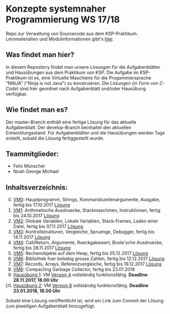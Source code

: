 # **Konzepte systemnaher Programmierung WS 17/18**

Repo zur Verwaltung von Sourcecode aus dem KSP-Praktikum.
Lernmaterialien und Modulinformationen gibt's [hier](https://homepages.thm.de/~hg53/ksp-ws1718/index.html).

## Was findet man hier?

In diesem Repository findet man unsere Lösungen für die Aufgabenblätter und Hausübungen aus dem Praktikum von KSP.
Die Aufgabe im KSP-Praktikum ist es, eine Virtuelle Maschiene für die Progammiersprache "NINJA" ("Ninja is not Java")
zu konstruieren. Die Lösungen (_in Form von C-Code_) sind hier geordnet nach Aufgabenblatt und/oder Hausübung verfügbar.

## Wie findet man es?

Der master-Branch enthält eine fertige Lösung für das aktuelle Aufgabenblatt.
Der develop-Branch beinhaltet den aktuellen Entwicklungsstand.
Für Aufgabenblätter und die Hausübungen werden Tags erstellt, sobald die Lösung fertiggestellt wurde.

## Teammitglieder:

* Felix Münscher
* Noah George Michael

## Inhaltsverzeichnis:

0. [VM0](https://homepages.thm.de/~hg53/ksp-ws1718/aufgabe0/index.html): Hauptprogramm, Strings, Kommandozeilenargumente, Ausgabe, fertig bis 17.10.2017 [Lösung](https://git.thm.de/ngmh83/ksp_ws17-18/tree/v0.0.0)
1. [VM1](https://homepages.thm.de/~hg53/ksp-ws1718/aufgabe1/index.html): Arithmetische Ausdruecke, Stackmaschinen, Instruktionen, fertig bis 24.10.2017 [Lösung](https://git.thm.de/ngmh83/ksp_ws17-18/tree/V1.0.0)
1. [VM2](https://homepages.thm.de/~hg53/ksp-ws1718/aufgabe2/index.html): Globale Variablen, Lokale Variablen, Stack-Frames, Laden einer Datei, fertig bis 07.11.2017 [Lösung](https://git.thm.de/ngmh83/ksp_ws17-18/tree/V2.0.0)
1. [VM3](https://homepages.thm.de/~hg53/ksp-ws1718/aufgabe3/index.html): Kontrollstrukturen, Vergleiche, Spruenge, Debugger, fertig bis 14.11.2017 [Lösung](https://git.thm.de/ngmh83/ksp_ws17-18/tree/V3.0.0)
1. [VM4](https://homepages.thm.de/~hg53/ksp-ws1718/aufgabe4/index.html): Call/Return, Argumente, Rueckgabewert, Boole'sche Ausdruecke, fertig bis 28.11.2017 [Lösung](https://git.thm.de/ngmh83/ksp_ws17-18/tree/V4.0.0)
1. [VM5](https://homepages.thm.de/~hg53/ksp-ws1718/aufgabe5/index.html): Rechenobjekte auf dem Heap, fertig bis 05.12.2017 [Lösung](https://git.thm.de/ngmh83/ksp_ws17-18/tree/V5.0.0)
1. [VM6](https://homepages.thm.de/~hg53/ksp-ws1718/aufgabe6/index.html): Bibliothek fuer beliebig grosse Zahlen, fertig bis 12.12.2017 [Lösung](https://git.thm.de/ngmh83/ksp_ws17-18/tree/V6.0.0)
1. [VM7](https://homepages.thm.de/~hg53/ksp-ws1718/aufgabe7/index.html): Records, Arrays, Referenzvergleiche, fertig bis 19.12.2017 [Lösung](https://git.thm.de/ngmh83/ksp_ws17-18/tree/V7.0.0)
1. [VM8](https://homepages.thm.de/~hg53/ksp-ws1718/aufgabe8/index.html): Compacting Garbage Collector, fertig bis 23.01.2018
1. [Hausübung 1](https://homepages.thm.de/~hg53/ksp-ws1718/kspHU1.html): VM [Version 4](https://homepages.thm.de/~hg53/ksp-ws1718/aufgabe4/index.html) vollständig funktionsfähig. **Deadline 28.11.2017, 18.00 Uhr**
1. [Hausübung 2](https://homepages.thm.de/~hg53/ksp-ws1718/kspHU2.html): VM [Version 8](https://homepages.thm.de/~hg53/ksp-ws1718/aufgabe8/index.html) vollständig funktionsfähig. **Deadline 23.01.2018, 18.00 Uhr**

Sobald eine Lösung veröffentlicht ist, wird ein Link zum Commit der Lösung zum jeweiligen Aufgabenblatt hinzugefügt.
